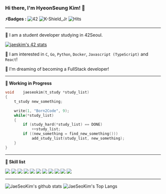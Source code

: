 <!--
**hyeonski/hyeonski** is a ✨ _special_ ✨ repository because its `README.md` (this file) appears on your GitHub profile.

Here are some ideas to get you started:

- 🔭 I’m currently working on ...
- 🌱 I’m currently learning ...
- 👯 I’m looking to collaborate on ...
- 🤔 I’m looking for help with ...
- 💬 Ask me about ...
- 📫 How to reach me: ...
- 😄 Pronouns: ...
- ⚡ Fun fact: ...
-->

### Hi there, I'm HyeonSeung Kim! 👋

**⚡️Badges :** ![42](https://badgen.net/badge/Born2Code/jaeskim/yellow?cache=86400&icon=https://meta.intra.42.fr/assets/42_logo-7dfc9110a5319a308863b96bda33cea995046d1731cebb735e41b16255106c12.svg) ![K-Shield_Jr](https://badgen.net/badge/K-Shield%20Jr/3rd?cache=86400) ![Hits](https://hits.seeyoufarm.com/api/count/incr/badge.svg?url=https%3A%2F%2Fgithub.com%2FJaeSeoKim)

---

🌱 I am a student developer studying in 42Seoul. 

[![jaeskim's 42 stats](https://badge42.herokuapp.com/api/stats/jaeskim)](https://github.com/JaeSeoKim/badge42)

🙈 I am interested in `C`, `Go`, `Python`,  `Docker`, `Javascript (TypeScript)` and `React`!

🚀 I'm dreaming of becoming a FullStack developer!

---

**🚧 Working in Progress**

```c
void	jaeseokim(t_study *study_list)
{
    t_study new_something;
    
    write(1, "Born2Code", 9);
    while(*study_list)
    {
        if (study_hard(*study_list) == DONE)
            ++study_list;
        if ((new_something = find_new_something()))
            add_study_list(study_list, new_something);
    }
}
```

---

**👷 Skill list**

<img src="https://img.shields.io/badge/javascript%20-%23323330.svg?&style=for-the-badge&logo=javascript&logoColor=%23F7DF1E"/> <img src="https://img.shields.io/badge/python%20-%2314354C.svg?&style=for-the-badge&logo=python&logoColor=white"/> <img src="https://img.shields.io/badge/c%20-%2300599C.svg?&style=for-the-badge&logo=c&logoColor=white"/> <img src="https://img.shields.io/badge/go-%2300ADD8.svg?&style=for-the-badge&logo=go&logoColor=white"/> <img src="https://img.shields.io/badge/markdown-%23000000.svg?&style=for-the-badge&logo=markdown&logoColor=white"/> <img src="https://img.shields.io/badge/shell_script%20-%23121011.svg?&style=for-the-badge&logo=gnu-bash&logoColor=white"/> <img src="https://img.shields.io/badge/express.js%20-%23404d59.svg?&style=for-the-badge"/> <img src="https://img.shields.io/badge/react%20-%2320232a.svg?&style=for-the-badge&logo=react&logoColor=%2361DAFB"/> <img src="https://img.shields.io/badge/github%20-%23121011.svg?&style=for-the-badge&logo=github&logoColor=white"/> <img src="https://img.shields.io/badge/docker%20-%230db7ed.svg?&style=for-the-badge&logo=docker&logoColor=white"/> <img src="https://img.shields.io/badge/github%20actions%20-%232671E5.svg?&style=for-the-badge&logo=github%20actions&logoColor=white"/>

---

![JaeSeoKim's github stats](https://github-readme-stats.vercel.app/api?username=JaeSeoKim&bg_color=7f7fd5,86a8e7,91eac9&title_color=fff&text_color=fff)
![JaeSeoKim's Top Langs](https://github-readme-stats.vercel.app/api/top-langs/?username=JaeSeoKim&layout=compact&bg_color=7f7fd5,86a8e7,91eac9&title_color=fff&text_color=fff)
